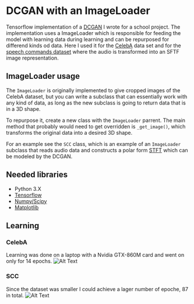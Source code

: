 # DCGAN with an ImageLoader
Tensorflow implementation of a [DCGAN](https://arxiv.org/abs/1511.06434) I wrote for a school project. The implementation uses a ImageLoader which is responsible for feeding the model with learning data during learning and can be repurposed for differend kinds od data. Here I used it for the [CelebA](http://mmlab.ie.cuhk.edu.hk/projects/CelebA.html) data set and for the [speech commands dataset](https://arxiv.org/abs/1804.03209) where the audio is transformed into an SFTF image representation.

## ImageLoader usage
The `ImageLoader` is originally implemented to give cropped images of the CelebA dataset, but you can write a subclass that can essentially work with any kind of data, as long as the new subclass is going to return data that is in a 3D shape.

To repurpose it, create a new class with the `ImageLoader` parrent. The main method that probably would need to get overridden is `_get_image()`, which transforms the original data into a desired 3D shape.

For an example see the `SCC` class, which is an example of an `ImageLoader` subclass that reads audio data and constructs a polar form [STFT](https://en.wikipedia.org/wiki/Short-time_Fourier_transform) which can be modeled by the DCGAN.

## Needed libraries
- Python 3.X
- [Tensorflow](https://www.tensorflow.org/install/)
- [Numpy/Scipy](https://www.scipy.org/install.html)
- [Matplotlib](https://matplotlib.org/users/installing.html)

## Learning

### CelebA
Learning was done on a laptop with a Nvidia GTX-860M card and went on only for 14 epochs.
![Alt Text](src/celeba_output/2018-07-30_22h50m26s_DCGAN_S/images.gif)

### SCC
Since the dataset was smaller I could achieve a lager number of epoche, 87 in total.
![Alt Text](src/celeba_output/2018-09-11_18h28m14s_DCGAN_12_SCC/images.gif)

